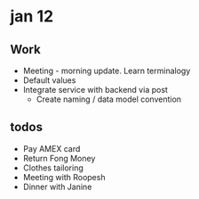 # jan 12

## Work
* Meeting - morning update. Learn terminalogy
* Default values
* Integrate service with backend via post
  * Create naming / data model convention

## todos
* Pay AMEX card
* Return Fong Money
* Clothes tailoring
* Meeting with Roopesh
* Dinner with Janine
